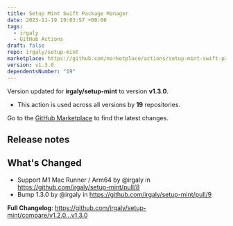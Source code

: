 ```yaml
---
title: Setup Mint Swift Package Manager
date: 2023-11-19 19:03:57 +00:00
tags:
  - irgaly
  - GitHub Actions
draft: false
repo: irgaly/setup-mint
marketplace: https://github.com/marketplace/actions/setup-mint-swift-package-manager
version: v1.3.0
dependentsNumber: "19"
---
```



Version updated for **irgaly/setup-mint** to version **v1.3.0**.
- This action is used across all versions by **19** repositories.

Go to the [GitHub Marketplace](https://github.com/marketplace/actions/setup-mint-swift-package-manager) to find the latest changes.

## Release notes

## What's Changed
* Support M1 Mac Runner / Arm64 by @irgaly in https://github.com/irgaly/setup-mint/pull/8
* Bump 1.3.0 by @irgaly in https://github.com/irgaly/setup-mint/pull/9

**Full Changelog**: https://github.com/irgaly/setup-mint/compare/v1.2.0...v1.3.0
